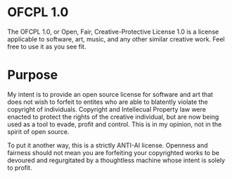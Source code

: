 # OFCPL 1.0
The OFCPL 1.0, or Open, Fair, Creative-Protective License 1.0 is a license applicable to software, art, music, and any other similar creative work. Feel free to use it as you see fit. 

# Purpose
My intent is to provide an open source license for software and art that does not wish to forfeit to entites who are able to blatently violate the copyright of individuals. Copyright and Intellecual Property law were enacted to protect the rights of the creative individual, but are now being used as a tool to evade, profit and control. This is in my opinion, not in the spirit of open source.

To put it another way, this is a strictly ANTI-AI license. Openness and fairness should not mean you are forfeiting your copyrighted works to be devoured and regurgitated by a thoughtless machine whose intent is solely to profit.
